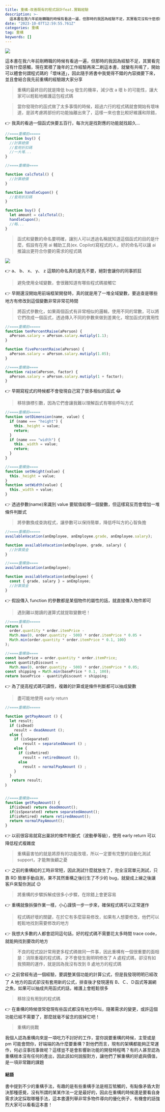 ```yaml
---
title: 重構-改善既有的程式設計feat.實戰經驗
description: >-
  這本書在我六年前剛轉職的時候有看過一遍，但那時的我因為經驗不足，其實看完沒有什麼感觸，現在累積了幾年的工作經驗再來二刷這本書，就蠻有共鳴了，開始可以體會何謂程式碼的「壞味道」，因此隨手將書中我覺得不錯的內容摘要下來，並且會結合我先前重構的經驗跟大家分享
date: "2023-10-07T12:59:55.761Z"
categories: 重構
tag: 重構
keywords: []
---
```


![](/Users/joectchang_mac/Downloads/medium-export-a/post2023/md_1697073963636/img/1____PwqCRD98ObHT7UIRCyWEA.jpeg)

這本書在我六年前剛轉職的時候有看過一遍，但那時的我因為經驗不足，其實看完沒有什麼感觸，現在累積了幾年的工作經驗再來二刷這本書，就蠻有共鳴了，開始可以體會何謂程式碼的「壞味道」，因此隨手將書中我覺得不錯的內容摘要下來，並且會結合我先前重構的經驗跟大家分享

> 重構的最終目的就是降低 bug 發生的機率，減少改 a 壞 b 的可能性，讓大家可以輕鬆地維護這包程式碼

> 當你發現你的函式做了太多事情的時候，超過六行的程式碼就會開始有壞味道，是該考慮將部份的功能抽離出來了，這樣一來也會比較好維護和除錯，

👉 我真的看過一個函式快要五百行，每次光是找對應的功能就找超久…

```javascript
//====重構前=====
function buy() {
  //計算總價
  //套用折扣碼
  //一大堆...
}

//====重構後====

function calcTotal() {
  //計算總價
}

function handleCupon() {
  //套用折扣碼
}

function buy() {
  let amount = calcTotal();
  handleCupon();
  //略...
}
```

> 函式和變數的命名要明確，讓別人可以透過名稱就知道這個函式的目的是什麼，假設有在用 ai 輔助工具(ex. Copilot)寫程式的人，好的命名可以讓 ai 推論出更符合你要的需求的程式碼

![](/Users/joectchang_mac/Downloads/medium-export-a/post2023/md_1697073963636/img/1__wXv7nAP70sybfVVd3Z3DXA.png)

👉 a、 b、 x、 y、 z 這類的命名真的是先不要，絕對會讓你的同事抓狂

> 避免使用全域變數，會很難知道有哪些程式碼接觸它

👉 早期還沒開始用前端框架開發時，真的就是用了一堆全域變數，要追查是哪些地方有修改到這個變數非常非常花時間

> 將函式參數化，如果兩個函式有非常相似的邏輯，使用不同的常數，可以將 它們改成一個函式，透過傳入不同的參數來做到差異化，增加函式的實用性

```javascript
//====重構前=====
function tenPercentRaise(aPerson) {
  aPerson.salary = aPerson.salary.mutiply(1.1);
}

function fivePercentRaise(aPerson) {
  aPerson.salary = aPerson.salary.mutiply(1.05);
}

//====重構後====
function raise(aPerson, factor) {
  aPerson.salary = aPerson.salary.mutiply(1 + factor);
}
```

👉 早期寫程式的時候都不會發現自己寫了很多相似的函式 😂

> 移除旗標引數，因為它們會讓我難以理解函式有哪些呼叫方式

```javascript
//====重構前=====
function setDimension(name, value) {
  if (name === "height") {
    this._height = value;
    return;
  }
  if (name === "width") {
    this._width = value;
    return;
  }
}

//====重構後====
function setHeight(value) {
  this._height = value;
}
function setWidth(value) {
  this._width = value;
}
```

👉 透過參數(name)來識別 value 要賦值給哪一個變數，但這樣寫反而會增加一堆條件判斷式

> 將參數換成查詢程式，讓參數可以保持簡單，降低呼叫方的心智負擔

```javascript
//====重構前=====
availableVacation(anEmployee, anEmployee.grade, anEmployee.salary);

function availableVacation(anEmployee, grade, salary) {
  //計算獎金
}

//====重構後====
availableVacation(anEmployee);

function availableVacation(anEmployee) {
  const { grade, salary } = anEmployee;
  //計算獎金
}
```

👉 假設傳入 function 的參數都是某個物件的屬性的話，就直接傳入物件即可

> 遇到難以閱讀的運算式就提取變數吧！

```javascript
//====重構前=====
return (
  order.quantity * order.itemPrice -
  Math.max(0, order.quantity - 500) * order.itemPrice * 0.05 +
  Math.min(order.quantity * order.itemPrice * 0.1, 100)
);

//====重構後====
const basePrice = order.quantity * order.itemPrice;
const quantityDiscount =
  Math.max(0, order.quantity - 500) * order.itemPrice * 0.05;
const shipping = Math.min(basePrice * 0.1, 100);
return basePrice - quantityDiscount + shipping;
```

👉 為了提高程式碼可讀性，複雜的計算或是條件判斷都可以抽成變數

> 盡可能地使用 early return

```javascript
//====重構前=====

function getPayAmount () {
  let result;
  if (isDead)
    result = deadAmount ();
  else {
    if (isSeparated)
        result = separatedAmount () ;
    else {
      if (isRetired)
        result = retiredAmount ();
      else
        result = normalPayAmount () ;
    }
  }
   return result;
｝


//====重構後====
function getPayAmount() {
  if(isDead) return deadAmount();
  if(isSpearated) return separatedAmount();
  if(isRetired) return retiredAmount();
  return normalPayAmount();
}
```

👉 以前很容易就寫出巢狀的條件判斷式（波動拳等級），使用 early return 可以降低程式複雜度

> 重構最害怕的就是將原有的功能改壞，所以一定要有完整的自動化測試 support，才能無後顧之憂

👉 之前的重構給的工時非常短，因此測試什麼就放生了，完全沒寫單元測試，只靠 RD 簡單手動自測，果不其然重構之後衍生了不少的 bug，就變成上線之後讓客戶來幫你測試 😉

> 將重構的步驟拆解成很多小步驟，在除錯上會更容易

👉 重構就像拆彈作業一樣，小心謹慎一步一步來，確保程式碼可以正常運作

> 程式碼好壞的關鍵，在於它有多麼容易修改，如果有人想要修改，他們可以輕鬆地找到需要修改的地方

👉 我想大多數的人都會認同這句話，好的程式碼不需要花太多時間 trace code，就能夠找到要改的地方

> 不良的程式設計常用更多程式碼做同一件事，因此重構有一個很重要的面相是：消除重複的程式碼，才不會發生我明明修改了 A 處程式碼，卻沒有如我預期的運作，就是因為我沒有改到 B 處地方的程式碼

👉 之前曾經有過一個經驗，要調整某個功能的計算公式，但是我發現明明已經改了 A 地方的函式卻沒有套用新的公式，排查後才發現還有 B、Ｃ、Ｄ函式等漏網之魚，如果可以抽成共用函式的話，維護上會輕鬆很多

> 移除沒有用到的程式碼

👉 在重構的時候很常發現有些函式都沒有地方呼叫，隨著需求的變更，或許這個功能已經不需要了，那麼就毫不留念的拔掉它吧！

> 重構的挑戰

我個人認為重構向來是一項吃力不討好的工作，當你說要重構的時候，主管或是 pm 可能會問你，好端端的為什麼要重構？對他們而言，現有的架構都能夠正常運作，何必沒事找事做呢？這樣豈不是會影響新功能的開發時程嗎？有的人甚至認為重構根本沒有任何的產出，因此該如何說服對方，讓他們了解重構的好處與價值，是一項非常難的課題

#### 結語

書中提到不少的重構手法，有趣的是有些重構手法是相互牴觸的，有點像矛盾大對決那種感覺，沒有所謂的某某作法一定是最好的，因此在重構的時候還是要看自身需求決定採取哪種手法，這本書還列舉非常多物件導向的優化例子，有機會的話強烈大家可以看看這本書！

```

```
